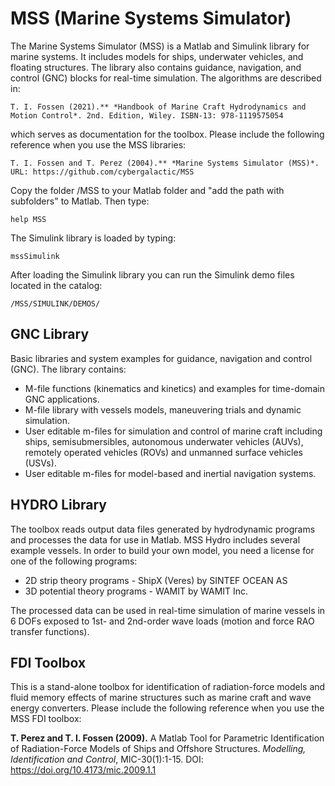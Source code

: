 # MSS (Marine Systems Simulator)

The Marine Systems Simulator (MSS) is a Matlab and Simulink library for marine systems. It includes models for ships, underwater vehicles, and floating structures. The library also contains guidance, navigation, and control (GNC) blocks for real-time simulation. The algorithms are described in:

    T. I. Fossen (2021).** *Handbook of Marine Craft Hydrodynamics and Motion Control*. 2nd. Edition, Wiley. ISBN-13: 978-1119575054

which serves as documentation for the toolbox. Please include the following reference when you use the MSS libraries: 

    T. I. Fossen and T. Perez (2004).** *Marine Systems Simulator (MSS)*.
    URL: https://github.com/cybergalactic/MSS

Copy the folder /MSS to your Matlab folder and "add the path with subfolders" to Matlab. Then type:

    help MSS

The Simulink library is loaded by typing:

    mssSimulink  

After loading the Simulink library you can run the Simulink demo files located in the catalog: 

    /MSS/SIMULINK/DEMOS/     

 GNC Library
-

Basic libraries and system examples for guidance, navigation and control (GNC). The library contains:

- M-file functions (kinematics and kinetics) and examples for time-domain GNC applications.
- M-file library with vessels models, maneuvering trials and dynamic simulation.
- User editable m-files for simulation and control of marine craft including ships, semisubmersibles, autonomous underwater vehicles (AUVs), remotely operated vehicles (ROVs) and unmanned surface vehicles (USVs).
- User editable m-files for model-based and inertial navigation systems.

 HYDRO Library
-

The toolbox reads output data files generated by hydrodynamic programs and processes the data for use in Matlab. MSS Hydro includes several example vessels. In order to build your own model, you need a license for one of the following programs:

- 2D strip theory programs - ShipX (Veres) by SINTEF OCEAN AS
- 3D potential theory programs - WAMIT by WAMIT Inc.

The processed data can be used in real-time simulation of marine vessels in 6 DOFs exposed to 1st- and 2nd-order wave loads (motion and force RAO transfer functions).

FDI Toolbox
-
This is a stand-alone toolbox for identification of radiation-force models and fluid memory effects of marine structures such as marine craft and wave energy converters. Please include the following reference when you use the MSS FDI toolbox:
 
**T. Perez and T. I. Fossen (2009).** A Matlab Tool for Parametric Identification of Radiation-Force Models of Ships and Offshore Structures. 
*Modelling, Identification and Control*, MIC-30(1):1-15. DOI: https://doi.org/10.4173/mic.2009.1.1 
